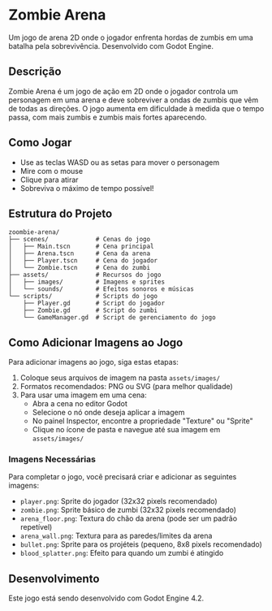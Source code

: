 # Zombie Arena

Um jogo de arena 2D onde o jogador enfrenta hordas de zumbis em uma batalha pela sobrevivência. Desenvolvido com Godot Engine.

## Descrição

Zombie Arena é um jogo de ação em 2D onde o jogador controla um personagem em uma arena e deve sobreviver a ondas de zumbis que vêm de todas as direções. O jogo aumenta em dificuldade à medida que o tempo passa, com mais zumbis e zumbis mais fortes aparecendo.

## Como Jogar

- Use as teclas WASD ou as setas para mover o personagem
- Mire com o mouse
- Clique para atirar
- Sobreviva o máximo de tempo possível!

## Estrutura do Projeto

```
zoombie-arena/
├── scenes/             # Cenas do jogo
│   ├── Main.tscn       # Cena principal
│   ├── Arena.tscn      # Cena da arena
│   ├── Player.tscn     # Cena do jogador
│   └── Zombie.tscn     # Cena do zumbi
├── assets/             # Recursos do jogo
│   ├── images/         # Imagens e sprites
│   └── sounds/         # Efeitos sonoros e músicas
└── scripts/            # Scripts do jogo
    ├── Player.gd       # Script do jogador
    ├── Zombie.gd       # Script do zumbi
    └── GameManager.gd  # Script de gerenciamento do jogo
```

## Como Adicionar Imagens ao Jogo

Para adicionar imagens ao jogo, siga estas etapas:

1. Coloque seus arquivos de imagem na pasta `assets/images/`
2. Formatos recomendados: PNG ou SVG (para melhor qualidade)
3. Para usar uma imagem em uma cena:
   - Abra a cena no editor Godot
   - Selecione o nó onde deseja aplicar a imagem
   - No painel Inspector, encontre a propriedade "Texture" ou "Sprite"
   - Clique no ícone de pasta e navegue até sua imagem em `assets/images/`

### Imagens Necessárias

Para completar o jogo, você precisará criar e adicionar as seguintes imagens:

- `player.png`: Sprite do jogador (32x32 pixels recomendado)
- `zombie.png`: Sprite básico de zumbi (32x32 pixels recomendado)
- `arena_floor.png`: Textura do chão da arena (pode ser um padrão repetível)
- `arena_wall.png`: Textura para as paredes/limites da arena
- `bullet.png`: Sprite para os projéteis (pequeno, 8x8 pixels recomendado)
- `blood_splatter.png`: Efeito para quando um zumbi é atingido

## Desenvolvimento

Este jogo está sendo desenvolvido com Godot Engine 4.2.
